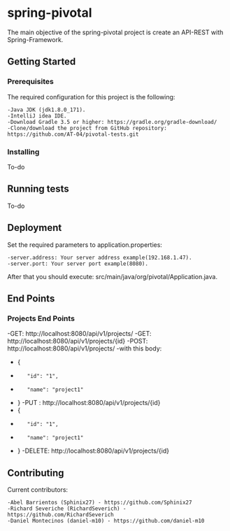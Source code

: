 # spring-pivotal

The main objective of the spring-pivotal project is create an API-REST with Spring-Framework.

## Getting Started

### Prerequisites

The required configuration for this project is the following:

    -Java JDK (jdk1.8.0_171).
    -IntelliJ idea IDE.
    -Download Gradle 3.5 or higher: https://gradle.org/gradle-download/
    -Clone/download the project from GitHub repository: https://github.com/AT-04/pivotal-tests.git

### Installing

To-do

## Running tests

To-do

## Deployment

Set the required parameters to application.properties:

    -server.address: Your server address example(192.168.1.47).
    -server.port: Your server port example(8080).

After that you should execute: src/main/java/org/pivotal/Application.java.

## End Points

### Projects End Points
-GET: http://localhost:8080/api/v1/projects/
-GET: http://localhost:8080/api/v1/projects/{id}
-POST: http://localhost:8080/api/v1/projects/
-with this body:
-    {
-        "id": "1",
-        "name": "project1"
-    }
-PUT : http://localhost:8080/api/v1/projects/{id}
-    {
-        "id": "1",
-        "name": "project1"
-    }
-DELETE: http://localhost:8080/api/v1/projects/{id}


## Contributing

Current contributors:

    -Abel Barrientos (Sphinix27) - https://github.com/Sphinix27
    -Richard Severiche (RichardSeverich) - https://github.com/RichardSeverich
    -Daniel Montecinos (daniel-m10) - https://github.com/daniel-m10


